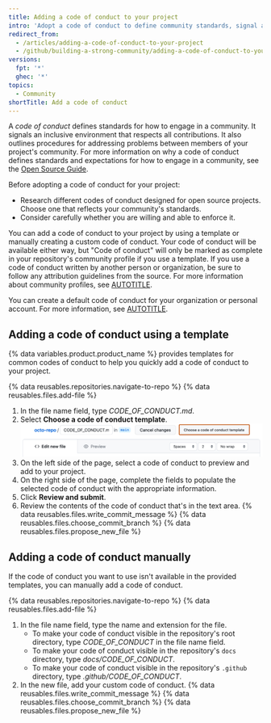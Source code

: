 ```yaml
---
title: Adding a code of conduct to your project
intro: 'Adopt a code of conduct to define community standards, signal a welcoming and inclusive project, and outline procedures for handling abuse.'
redirect_from:
  - /articles/adding-a-code-of-conduct-to-your-project
  - /github/building-a-strong-community/adding-a-code-of-conduct-to-your-project
versions:
  fpt: '*'
  ghec: '*'
topics:
  - Community
shortTitle: Add a code of conduct
---
```


A _code of conduct_ defines standards for how to engage in a community. It signals an inclusive environment that respects all contributions. It also outlines procedures for addressing problems between members of your project's community. For more information on why a code of conduct defines standards and expectations for how to engage in a community, see the [Open Source Guide](https://opensource.guide/code-of-conduct/).

Before adopting a code of conduct for your project:

* Research different codes of conduct designed for open source projects. Choose one that reflects your community's standards.
* Consider carefully whether you are willing and able to enforce it.

You can add a code of conduct to your project by using a template or manually creating a custom code of conduct. Your code of conduct will be available either way, but "Code of conduct" will only be marked as complete in your repository's community profile if you use a template. If you use a code of conduct written by another person or organization, be sure to follow any attribution guidelines from the source. For more information about community profiles, see [AUTOTITLE](/communities/setting-up-your-project-for-healthy-contributions/about-community-profiles-for-public-repositories).

You can create a default code of conduct for your organization or personal account. For more information, see [AUTOTITLE](/communities/setting-up-your-project-for-healthy-contributions/creating-a-default-community-health-file).

## Adding a code of conduct using a template

{% data variables.product.product_name %} provides templates for common codes of conduct to help you quickly add a code of conduct to your project.

{% data reusables.repositories.navigate-to-repo %}
{% data reusables.files.add-file %}
1. In the file name field, type _CODE_OF_CONDUCT.md_.
1. Select **Choose a code of conduct template**.
   ![Screenshot of a {% data variables.product.prodname_dotcom %} repository showing a new markdown file being created. A button at right, labeled "Choose a code of conduct template," is outlined in dark orange.](/assets/images/help/repository/code-of-conduct-tool.png)
1. On the left side of the page, select a code of conduct to preview and add to your project.
1. On the right side of the page, complete the fields to populate the selected code of conduct with the appropriate information.
1. Click **Review and submit**.
1. Review the contents of the code of conduct that's in the text area.
{% data reusables.files.write_commit_message %}
{% data reusables.files.choose_commit_branch %}
{% data reusables.files.propose_new_file %}

## Adding a code of conduct manually

If the code of conduct you want to use isn't available in the provided templates, you can manually add a code of conduct.

{% data reusables.repositories.navigate-to-repo %}
{% data reusables.files.add-file %}
1. In the file name field, type the name and extension for the file.
    * To make your code of conduct visible in the repository's root directory, type _CODE_OF_CONDUCT_ in the file name field.
    * To make your code of conduct visible in the repository's `docs` directory, type _docs/CODE_OF_CONDUCT_.
    * To make your code of conduct visible in the repository's `.github` directory, type _.github/CODE_OF_CONDUCT_.
1. In the new file, add your custom code of conduct.
{% data reusables.files.write_commit_message %}
{% data reusables.files.choose_commit_branch %}
{% data reusables.files.propose_new_file %}
